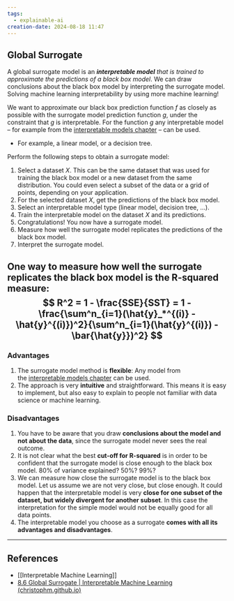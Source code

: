 ```yaml
---
tags:
  - explainable-ai
creation-date: 2024-08-18 11:47
---
```

## Global Surrogate

A global surrogate model is an ***interpretable model** that is trained to approximate the predictions of a black box model*. We can draw conclusions about the black box model by interpreting the surrogate model. Solving machine learning interpretability by using more machine learning!

We want to approximate our black box prediction function $f$ as closely as possible with the surrogate model prediction function $g$, under the constraint that $g$ is interpretable. For the function $g$ any interpretable model – for example from the [interpretable models chapter](https://christophm.github.io/interpretable-ml-book/simple.html#simple) – can be used.
- For example, a linear model, or a decision tree.

Perform the following steps to obtain a surrogate model:
1. Select a dataset $X$. This can be the same dataset that was used for training the black box model or a new dataset from the same distribution. You could even select a subset of the data or a grid of points, depending on your application.
2. For the selected dataset $X$, get the predictions of the black box model.
3. Select an interpretable model type (linear model, decision tree, …).
4. Train the interpretable model on the dataset $X$ and its predictions.
5. Congratulations! You now have a surrogate model.
6. Measure how well the surrogate model replicates the predictions of the black box model.
7. Interpret the surrogate model.

One way to measure how well the surrogate replicates the black box model is the R-squared measure:
$$
R^2 = 1 - \frac{SSE}{SST} = 1 - \frac{\sum^n_{i=1}(\hat{y}_*^{(i)} - \hat{y}^{(i)})^2}{\sum^n_{i=1}(\hat{y}^{(i)}) - \bar{\hat{y}})^2}
$$
---
### Advantages

1. The surrogate model method is **flexible**: Any model from the [interpretable models chapter](https://christophm.github.io/interpretable-ml-book/simple.html#simple) can be used.
2. The approach is very **intuitive** and straightforward. This means it is easy to implement, but also easy to explain to people not familiar with data science or machine learning.

### Disadvantages

1. You have to be aware that you draw **conclusions about the model and not about the data**, since the surrogate model never sees the real outcome.
2. It is not clear what the best **cut-off for R-squared** is in order to be confident that the surrogate model is close enough to the black box model. 80% of variance explained? 50%? 99%?
3. We can measure how close the surrogate model is to the black box model. Let us assume we are not very close, but close enough. It could happen that the interpretable model is very **close for one subset of the dataset, but widely divergent for another subset**. In this case the interpretation for the simple model would not be equally good for all data points.
4. The interpretable model you choose as a surrogate **comes with all its advantages and disadvantages**.

---
## References

- [[Interpretable Machine Learning]]
- [8.6 Global Surrogate | Interpretable Machine Learning (christophm.github.io)](https://christophm.github.io/interpretable-ml-book/global.html)
